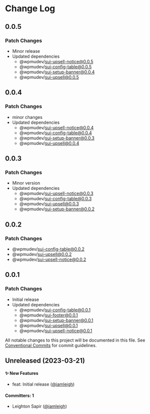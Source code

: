 # Change Log

## 0.0.5

### Patch Changes

- Minor release
- Updated dependencies
  - @wpmudev/sui-upsell-notice@0.0.5
  - @wpmudev/sui-config-table@0.0.5
  - @wpmudev/sui-setup-banner@0.0.4
  - @wpmudev/sui-upsell@0.0.5

## 0.0.4

### Patch Changes

- minor changes
- Updated dependencies
  - @wpmudev/sui-upsell-notice@0.0.4
  - @wpmudev/sui-config-table@0.0.4
  - @wpmudev/sui-setup-banner@0.0.3
  - @wpmudev/sui-upsell@0.0.4

## 0.0.3

### Patch Changes

- Minor version
- Updated dependencies
  - @wpmudev/sui-upsell-notice@0.0.3
  - @wpmudev/sui-config-table@0.0.3
  - @wpmudev/sui-upsell@0.0.3
  - @wpmudev/sui-setup-banner@0.0.2

## 0.0.2

### Patch Changes

- @wpmudev/sui-config-table@0.0.2
- @wpmudev/sui-upsell@0.0.2
- @wpmudev/sui-upsell-notice@0.0.2

## 0.0.1

### Patch Changes

- Initial release
- Updated dependencies
  - @wpmudev/sui-config-table@0.0.1
  - @wpmudev/sui-footer@0.0.1
  - @wpmudev/sui-setup-banner@0.0.1
  - @wpmudev/sui-upsell@0.0.1
  - @wpmudev/sui-upsell-notice@0.0.1

All notable changes to this project will be documented in this file. See
[Conventional Commits](https://conventionalcommits.org/) for commit guidelines.

## Unreleased (2023-03-21)

#### ✨ New Features

- feat: Initial release ([@iamleigh](https://github.com/iamleigh))

#### Committers: 1

- Leighton Sapir ([@iamleigh](https://github.com/iamleigh))
